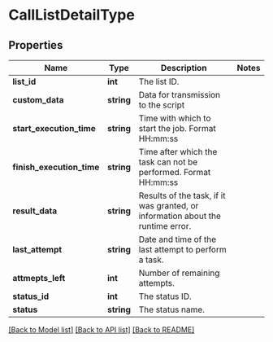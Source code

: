 # CallListDetailType

## Properties
Name | Type | Description | Notes
------------ | ------------- | ------------- | -------------
**list_id** | **int** | The list ID. | 
**custom_data** | **string** | Data for transmission to the script | 
**start_execution_time** | **string** | Time with which to start the job. Format HH:mm:ss | 
**finish_execution_time** | **string** | Time after which the task can not be performed. Format HH:mm:ss | 
**result_data** | **string** | Results of the task, if it was granted, or information about the runtime error. | 
**last_attempt** | **string** | Date and time of the last attempt to perform a task. | 
**attmepts_left** | **int** | Number of remaining attempts. | 
**status_id** | **int** | The status ID. | 
**status** | **string** | The status name. | 

[[Back to Model list]](../README.md#documentation-for-models) [[Back to API list]](../README.md#documentation-for-api-endpoints) [[Back to README]](../README.md)


